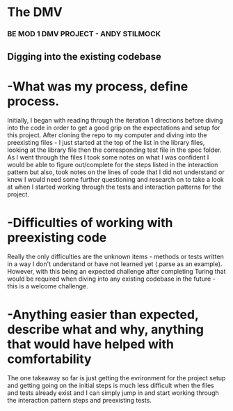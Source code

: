 # The DMV

### BE MOD 1 DMV PROJECT - ANDY STILMOCK

## Digging into the existing codebase

  # -What was my process, define process.
Initially, I began with reading through the iteration 1 directions before diving into the code in order to get a good grip on the expectations and setup for this project. After cloning the repo to my computer and diving into the preexisting files - I just started at the top of the list in the library files, looking at the library file then the corresponding test file in the spec folder. As I went through the files I took some notes on what I was confident I would be able to figure out/complete for the steps listed in the interaction pattern but also, took notes on the lines of code that I did not understand or knew I would need some further questioning and research on to take a look at when I started working through the tests and interaction patterns for the project. 

  # -Difficulties of working with preexisting code
Really the only difficulties are the unknown items - methods or tests written in a way I don't understand or have not learned yet     (.parse as an example). However, with this being an expected challenge after completing Turing that would be required when diving into any existing codebase in the future - this is a welcome challenge. 

  # -Anything easier than expected, describe what and why, anything that would have helped with comfortability
The one takeaway so far is just getting the evrironment for the project setup and getting going on the initial steps is much less difficult when the files and tests already exist and I can simply jump in and start working through the interaction pattern steps and preexisting tests. 



